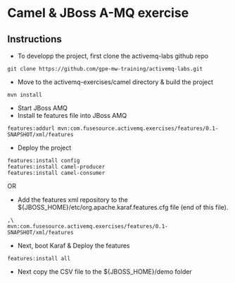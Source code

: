 # Camel & JBoss A-MQ exercise

## Instructions

- To developp the project, first clone the activemq-labs github repo

````
git clone https://github.com/gpe-mw-training/activemq-labs.git
````

- Move to the activemq-exercises/camel directory & build the project

````
mvn install
````

- Start JBoss AMQ
- Install te features file into JBoss AMQ

````
features:addurl mvn:com.fusesource.activemq.exercises/features/0.1-SNAPSHOT/xml/features
````
- Deploy the project

````
features:install config
features:install camel-producer
features:install camel-consumer
````

OR

- Add the features xml repository to the ${JBOSS_HOME}/etc/org.apache.karaf.features.cfg file (end of this file).

````
,\
mvn:com.fusesource.activemq.exercises/features/0.1-SNAPSHOT/xml/features
````

- Next, boot Karaf & Deploy the features

````
features:install all
````

- Next copy the CSV file to the ${JBOSS_HOME}/demo folder

